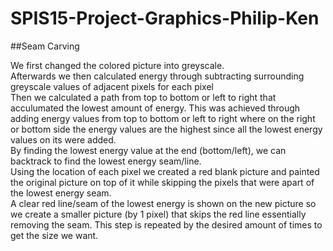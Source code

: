 # SPIS15-Project-Graphics-Philip-Ken


##Seam Carving

We first changed the colored picture into greyscale.  
Afterwards we then calculated energy through subtracting surrounding greyscale values of adjacent pixels for each pixel  
Then we calculated a path from top to bottom or left to right that acculumated the lowest amount of energy.
This was achieved through adding energy values from top to bottom or left to right where on the right or bottom side the energy values are the highest since all the lowest energy values on its were added.   
By finding the lowest energy value at the end (bottom/left), we can backtrack to find the lowest energy seam/line.  
Using the location of each pixel we created a red blank picture and painted the original picture on top of it while skipping the pixels that were apart of the lowest energy seam.  
A clear red line/seam of the lowest energy is shown on the new picture so we create a smaller picture (by 1 pixel) that skips the red line essentially removing the seam. 
This step is repeated by the desired amount of times to get the size we want.  

